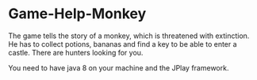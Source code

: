 # Game-Help-Monkey
The game tells the story of a monkey, which is threatened with extinction. He has to collect potions, bananas and find a key to be able to enter a castle. 
There are hunters looking for you.





You need to have java 8 on your machine and the JPlay framework.





